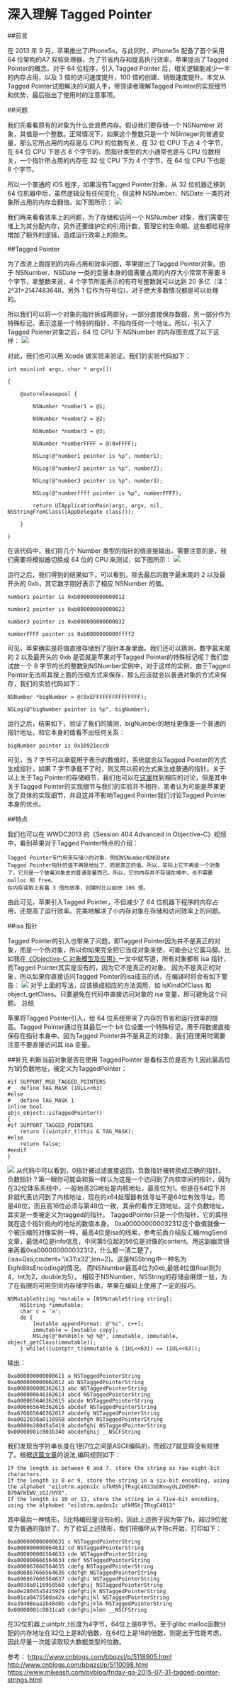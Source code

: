 # 深入理解 Tagged Pointer

##前言

在 2013 年 9 月，苹果推出了iPhone5s，与此同时，iPhone5s 配备了首个采用 64 位架构的A7 双核处理器，为了节省内存和提高执行效率，苹果提出了Tagged Pointer的概念。对于 64 位程序，引入 Tagged Pointer 后，相关逻辑能减少一半的内存占用，以及 3 倍的访问速度提升，100 倍的创建、销毁速度提升。本文从Tagged Pointer试图解决的问题入手，带领读者理解Tagged Pointer的实现细节和优势，最后指出了使用时的注意事项。

##问题

我们先看看原有的对象为什么会浪费内存。假设我们要存储一个 NSNumber 对象，其值是一个整数。正常情况下，如果这个整数只是一个 NSInteger的普通变量，那么它所占用的内存是与 CPU 的位数有关，在 32 位 CPU 下占 4 个字节，在 64 位 CPU 下是占 8 个字节的。而指针类型的大小通常也是与 CPU 位数相关，一个指针所占用的内存在 32 位 CPU 下为 4 个字节，在 64 位 CPU 下也是 8 个字节。

所以一个普通的 iOS 程序，如果没有Tagged Pointer对象，从 32 位机器迁移到 64 位机器中后，虽然逻辑没有任何变化，但这种 NSNumber、NSDate 一类的对象所占用的内存会翻倍。如下图所示：
![](https://static001.infoq.cn/resource/image/54/b9/54d6d5cb7259ba1b768a3699f726c3b9.jpg)

我们再来看看效率上的问题，为了存储和访问一个 NSNumber 对象，我们需要在堆上为其分配内存，另外还要维护它的引用计数，管理它的生命期。这些都给程序增加了额外的逻辑，造成运行效率上的损失。

##Tagged Pointer

为了改进上面提到的内存占用和效率问题，苹果提出了Tagged Pointer对象。由于 NSNumber、NSDate 一类的变量本身的值需要占用的内存大小常常不需要 8 个字节，拿整数来说，4 个字节所能表示的有符号整数就可以达到 20 多亿（注：2^31=2147483648，另外 1 位作为符号位)，对于绝大多数情况都是可以处理的。

所以我们可以将一个对象的指针拆成两部分，一部分直接保存数据，另一部分作为特殊标记，表示这是一个特别的指针，不指向任何一个地址。所以，引入了Tagged Pointer对象之后，64 位 CPU 下 NSNumber 的内存图变成了以下这样：
![](https://static001.infoq.cn/resource/image/bd/1e/bd3486d06df4286f5eeef72d7ea58e1e.jpg)

对此，我们也可以用 Xcode 做实验来验证。我们的实验代码如下：
```
int main(int argc, char * argv[])

{

    @autoreleasepool {

        NSNumber *number1 = @1;

        NSNumber *number2 = @2;

        NSNumber *number3 = @3;

        NSNumber *numberFFFF = @(0xFFFF);

        NSLog(@"number1 pointer is %p", number1);

        NSLog(@"number2 pointer is %p", number2);

        NSLog(@"number3 pointer is %p", number3);

        NSLog(@"numberffff pointer is %p", numberFFFF);

        return UIApplicationMain(argc, argv, nil, NSStringFromClass([AppDelegate class]));

    }

}
```
在该代码中，我们将几个 Number 类型的指针的值直接输出。需要注意的是，我们需要将模拟器切换成 64 位的 CPU 来测试，如下图所示：
![](https://static001.infoq.cn/resource/image/bc/75/bc300f7bc7983468fc02bf764cc51c75.jpg)

运行之后，我们得到的结果如下，可以看到，除去最后的数字最末尾的 2 以及最开头的 0xb，其它数字刚好表示了相应 NSNumber 的值。
```
number1 pointer is 0xb000000000000012

number2 pointer is 0xb000000000000022

number3 pointer is 0xb000000000000032

numberFFFF pointer is 0xb0000000000ffff2
```
可见，苹果确实是将值直接存储到了指针本身里面。我们还可以猜测，数字最末尾的 2 以及最开头的 0xb 是否就是苹果对于Tagged Pointer的特殊标记呢？我们尝试放一个 8 字节的长的整数到NSNumber实例中，对于这样的实例，由于Tagged Pointer无法将其按上面的压缩方式来保存，那么应该就会以普通对象的方式来保存，我们的实验代码如下：
```
NSNumber *bigNumber = @(0xEFFFFFFFFFFFFFFF);

NSLog(@"bigNumber pointer is %p", bigNumber);
```
运行之后，结果如下，验证了我们的猜测，bigNumber的地址更像是一个普通的指针地址，和它本身的值看不出任何关系：
```
bigNumber pointer is 0x10921ecc0
```
可见，当 7 字节可以承载用于表示的数值时，系统就会以Tagged Pointer的方式生成指针，如果 7 字节承载不了时，则又用以前的方式来生成普通的指针。关于以上关于Tag Pointer的存储细节，我们也可以在[这里](https://www.mikeash.com/pyblog/friday-qa-2012-07-27-lets-build-tagged-pointers.html)找到相应的讨论，但是其中关于Tagged Pointer的实现细节与我们的实验并不相符，笔者认为可能是苹果更改了具体的实现细节，并且这并不影响Tagged Pointer我们讨论Tagged Pointer本身的优点。

##特点

我们也可以在 WWDC2013 的《Session 404 Advanced in Objective-C》视频中，看到苹果对于Tagged Pointer特点的介绍：

    Tagged Pointer专门用来存储小的对象，例如NSNumber和NSDate
    Tagged Pointer指针的值不再是地址了，而是真正的值。所以，实际上它不再是一个对象了，它只是一个披着对象皮的普通变量而已。所以，它的内存并不存储在堆中，也不需要 malloc 和 free。
    在内存读取上有着 3 倍的效率，创建时比以前快 106 倍。

由此可见，苹果引入Tagged Pointer，不但减少了 64 位机器下程序的内存占用，还提高了运行效率。完美地解决了小内存对象在存储和访问效率上的问题。


##isa 指针

Tagged Pointer的引入也带来了问题，即Tagged Pointer因为并不是真正的对象，而是一个伪对象，所以你如果完全把它当成对象来使，可能会让它露马脚。比如我在[《Objective-C 对象模型及应用》](http://blog.devtang.com/blog/2013/10/15/objective-c-object-model/)一文中就写道，所有对象都有 isa 指针，而Tagged Pointer其实是没有的，因为它不是真正的对象。 因为不是真正的对象，所以如果你直接访问Tagged Pointer的isa成员的话，在编译时将会有如下警告：
![](https://static001.infoq.cn/resource/image/c7/0b/c7c471e44d41aa4ec2a8ed0e899caf0b.jpg)
对于上面的写法，应该换成相应的方法调用，如 isKindOfClass 和 object_getClass。只要避免在代码中直接访问对象的 isa 变量，即可避免这个问题。
总结

苹果将Tagged Pointer引入，给 64 位系统带来了内存的节省和运行效率的提高。Tagged Pointer通过在其最后一个 bit 位设置一个特殊标记，用于将数据直接保存在指针本身中。因为Tagged Pointer并不是真正的对象，我们在使用时需要注意不要直接访问其 isa 变量。


##补充
判断当前对象是否在使用 TaggedPointer 是看标志位是否为 1,因此最高位为1的负数地址，被定义为TaggedPointer：
```
#if SUPPORT_MSB_TAGGED_POINTERS
#   define TAG_MASK (1ULL<<63)
#else
#   define TAG_MASK 1
inline bool 
objc_object::isTaggedPointer() 
{
#if SUPPORT_TAGGED_POINTERS
    return ((uintptr_t)this & TAG_MASK);
#else
    return false;
#endif
}
```
![](https://images2015.cnblogs.com/blog/665551/201601/665551-20160107153154090-1204599970.png)
从代码中可以看到，0指针被过滤直接返回，负数指针被转换成正确的指针。负数指针？第一眼你可能会和我一样认为这是一个访问到了内核空间的指针，因为在32位体系系统中，一般地高2G地址是内核地址，最高位为1。但是在64位下并非就代表访问到了内核地址，现在的x64处理器有效寻址不是64位有效寻址，而是48位，而且高16位必须与第48位一致，其余的看作无效地址。这个负数地址，其实是一类被定义为tagged的指针。
TaggedPointer只是一个伪指针，它的真相就在这个指针指向的地址的数值本身。
0xa000000000032312这个数值就像一个被压缩的对像实例一样，最高4位是isa的线索，参考前面介绍反汇编msgSend文章，最低4位是info信息，中间第5位起的56位是对像的content。用这副幽灵镜来再看0xa000000000032312，什么都一清二楚了，{isa=0xa,coutent='\x31\x32',len=2}。这是NSString中一种名为EightBitsEncoding的情况。
而NSNumber最高4位为0xb,最低4位值float则为4，Int为2，double为5）。
相较于NSNumber，NSString的存储会麻烦一些，为了在有限的可用空间内存储字符串，苹果在编码上使用了一定的技巧。
```
NSMutableString *mutable = [NSMutableString string];
    NSString *immutable;
    char c = 'a';
    do {
        [mutable appendFormat: @"%c", c++];
        immutable = [mutable copy];
        NSLog(@"0x%016lx %@ %@", immutable, immutable, object_getClass(immutable));
    } while(((uintptr_t)immutable & (1UL<<63)) == (1UL<<63));
```
输出：
```
0xa000000000000611 a NSTaggedPointerString
0xa000000000062612 ab NSTaggedPointerString
0xa000000006362613 abc NSTaggedPointerString
0xa000000646362614 abcd NSTaggedPointerString
0xa000065646362615 abcde NSTaggedPointerString
0xa006665646362616 abcdef NSTaggedPointerString
0xa676665646362617 abcdefg NSTaggedPointerString
0xa0022038a0116958 abcdefgh NSTaggedPointerString
0xa0880e28045a5419 abcdefghi NSTaggedPointerString
0x00000001c003b340 abcdefghij __NSCFString
```
我们发现当字符串长度在1到7位之间是ASCII编码的，而超过7就显得没有规律了。根据[这篇文章](https://www.mikeash.com/pyblog/friday-qa-2015-07-31-tagged-pointer-strings.html)的说法,编码规则如下：
>
    If the length is between 0 and 7, store the string as raw eight-bit characters.
    If the length is 8 or 9, store the string in a six-bit encoding, using the alphabet "eilotrm.apdnsIc ufkMShjTRxgC4013bDNvwyUL2O856P-B79AFKEWV_zGJ/HYX".
    If the length is 10 or 11, store the string in a five-bit encoding, using the alphabet "eilotrm.apdnsIc ufkMShjTRxgC4013"

其中最后一种情形，5比特编码是没有b的，因此上述例子因为带了b，超过9位就变为普通的指针了。为了验证上述情形，我们把循环从字符c开始，打印如下：
```
0xa000000000000631 c NSTaggedPointerString
0xa000000000064632 cd NSTaggedPointerString
0xa000000006564633 cde NSTaggedPointerString
0xa000000666564634 cdef NSTaggedPointerString
0xa000067666564635 cdefg NSTaggedPointerString
0xa006867666564636 cdefgh NSTaggedPointerString
0xa696867666564637 cdefghi NSTaggedPointerString
0xa0038a0116950568 cdefghij NSTaggedPointerString
0xa0e28045a5415929 cdefghijk NSTaggedPointerString
0xa01ca047550da42a cdefghijkl NSTaggedPointerString
0xa39408eaa1b4846b cdefghijklm NSTaggedPointerString
0x00000001c0031ca0 cdefghijklmn __NSCFString
```


在32位机器上uintptr_t长度为4字节，64位上是8字节。至于glibc malloc函数分配的内存地址在32位上是8的倍数，在64位上是16的倍数，则是出于性能考虑，因此尽量一次能读取较大数据类型的位数。

参考：
https://www.cnblogs.com/bbqzsl/p/5118905.html
http://www.cnblogs.com/bbqzsl/p/5110098.html
https://www.mikeash.com/pyblog/friday-qa-2015-07-31-tagged-pointer-strings.html
